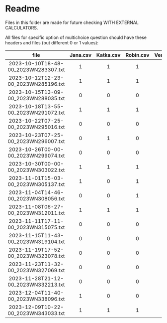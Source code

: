 # Readme

Files in this folder are made for future checking WITH EXTERNAL CALCULATORS.

All files for specific option of multichoice question should have these headers and files (but different 0 or 1 values):

|                 file                 | Jana.csv | Katka.csv | Robin.csv | Veronika.csv |
|:------------------------------------:|:------:|:---------:|:------:|:------:|
| 2023-10-10T18-48-00_2023WN283307.txt |    1   |     1     |    1   |    1   |
| 2023-10-12T12-23-00_2023WN285196.txt |    1   |     1     |    1   |    1   |
| 2023-10-15T13-09-00_2023WN288035.txt |    0   |     0     |    0   |    0   |
| 2023-10-18T13-55-00_2023WN291072.txt |    1   |     1     |    1   |    0   |
| 2023-10-22T07-25-00_2023WN295016.txt |    0   |     0     |    0   |    0   |
| 2023-10-23T07-25-00_2023WN296007.txt |    0   |     1     |    0   |    1   |
| 2023-10-26T00-00-00_2023WN299074.txt |    0   |     0     |    0   |    0   |
| 2023-10-30T00-00-00_2023WN303022.txt |    1   |     1     |    1   |    1   |
| 2023-11-01T15-03-00_2023WN305137.txt |    1   |     0     |    1   |    1   |
| 2023-11-04T14-46-00_2023WN308056.txt |    0   |     0     |    1   |    1   |
| 2023-11-08T06-27-00_2023WN312011.txt |    1   |     1     |    1   |    1   |
| 2023-11-11T17-11-00_2023WN315075.txt |    0   |     0     |    0   |    0   |
| 2023-11-15T11-43-00_2023WN319104.txt |    0   |     0     |    0   |    0   |
| 2023-11-19T17-52-00_2023WN323078.txt |    0   |     0     |    0   |    0   |
| 2023-11-23T11-32-00_2023WN327069.txt |    0   |     0     |    0   |    0   |
| 2023-11-28T21-12-00_2023WN332213.txt |    0   |     0     |    0   |    0   |
| 2023-12-04T11-40-00_2023WN338096.txt |    1   |     0     |    0   |    1   |
| 2023-12-09T10-22-00_2023WN343033.txt |    1   |     1     |    1   |    1   |
